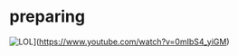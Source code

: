 # preparing  
![LOL](file:///C:/Users/YDPHS005/Desktop/LOL.webp)](https://www.youtube.com/watch?v=0mIbS4_yiGM)
